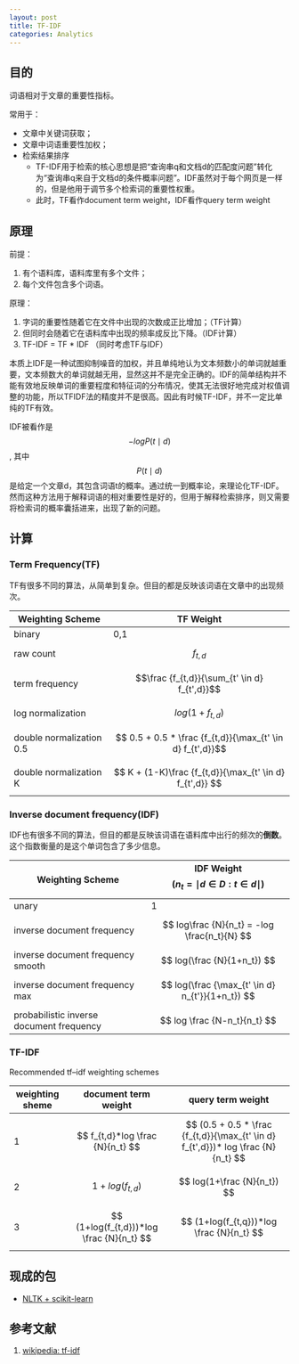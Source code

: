 ```yaml
---
layout: post
title: TF-IDF
categories: Analytics
---
```


## 目的

词语相对于文章的重要性指标。

常用于：
- 文章中关键词获取；
- 文章中词语重要性加权；
- 检索结果排序
    - TF-IDF用于检索的核心思想是把“查询串q和文档d的匹配度问题”转化为“查询串q来自于文档d的条件概率问题”。IDF虽然对于每个网页是一样的，但是他用于调节多个检索词的重要性权重。
    - 此时，TF看作document term weight，IDF看作query term weight


## 原理

前提：
1. 有个语料库，语料库里有多个文件；
2. 每个文件包含多个词语。

原理：
1. 字词的重要性随着它在文件中出现的次数成正比增加；（TF计算）
2. 但同时会随着它在语料库中出现的频率成反比下降。（IDF计算）
3. TF-IDF = TF * IDF （同时考虑TF与IDF）

本质上IDF是一种试图抑制噪音的加权，并且单纯地认为文本频数小的单词就越重要，文本频数大的单词就越无用，显然这并不是完全正确的。IDF的简单结构并不能有效地反映单词的重要程度和特征词的分布情况，使其无法很好地完成对权值调整的功能，所以TFIDF法的精度并不是很高。因此有时候TF-IDF，并不一定比单纯的TF有效。

IDF被看作是 $$ -log P(t \mid d) $$, 其中$$ P(t \mid d) $$ 是给定一个文章d，其包含词语t的概率。通过统一到概率论，来理论化TF-IDF。然而这种方法用于解释词语的相对重要性是好的，但用于解释检索排序，则又需要将检索词的概率囊括进来，出现了新的问题。



## 计算

### Term Frequency(TF)
TF有很多不同的算法，从简单到复杂。但目的都是反映该词语在文章中的出现频次。

| Weighting Scheme | TF Weight |
| ---------------- | --------- |
| binary           | 0,1       |
| raw count        | $$f_{t,d}$$ | 
| term frequency   | $$\frac {f_{t,d}}{\sum_{t' \in d} f_{t',d}}$$  |
| log normalization | $$ log(1+ f_{t,d}) $$ |
| double normalization 0.5 | $$ 0.5 + 0.5 * \frac {f_{t,d}}{\max_{t' \in d} f_{t',d}}$$ |
| double normalization K | $$ K + (1-K)\frac {f_{t,d}}{\max_{t' \in d} f_{t',d}} $$ |


### Inverse document frequency(IDF)
IDF也有很多不同的算法，但目的都是反映该词语在语料库中出行的频次的**倒数**。这个指数衡量的是这个单词包含了多少信息。

| Weighting Scheme | IDF Weight $$ (n_t = \mid d \in D : t \in d \mid) $$ |
| ---------------- | ---------------- |
| unary            | 1                |
| inverse document frequency | $$ log\frac {N}{n_t} = -log \frac{n_t}{N} $$ |
| inverse document frequency smooth | $$ log(\frac {N}{1+n_t}) $$ |
| inverse document frequency max    | $$ log(\frac {\max_{t' \in d} n_{t'}}{1+n_t}) $$ |
| probabilistic inverse document frequency | $$ log \frac {N-n_t}{n_t} $$ |

### TF-IDF

Recommended tf–idf weighting schemes

| weighting sheme | document term weight | query term weight |
| --------------- | -------------------- | ----------------- |
| 1 | $$ f_{t,d}*log \frac {N}{n_t} $$ | $$ (0.5 + 0.5 * \frac {f_{t,d}}{\max_{t' \in d} f_{t',d}})* log \frac {N}{n_t} $$  |
| 2 | $$ 1+log(f_{t,d}) $$ | $$ log(1+\frac {N}{n_t}) $$ |
| 3 | $$ (1+log(f_{t,d}))*log \frac {N}{n_t} $$ | $$ (1+log(f_{t,q}))*log \frac {N}{n_t} $$ |


## 现成的包

- [NLTK + scikit-learn](https://www.bogotobogo.com/python/NLTK/tf_idf_with_scikit-learn_NLTK.php)

## 参考文献
1. [wikipedia: tf-idf](https://en.wikipedia.org/wiki/Tf%E2%80%93idf)

